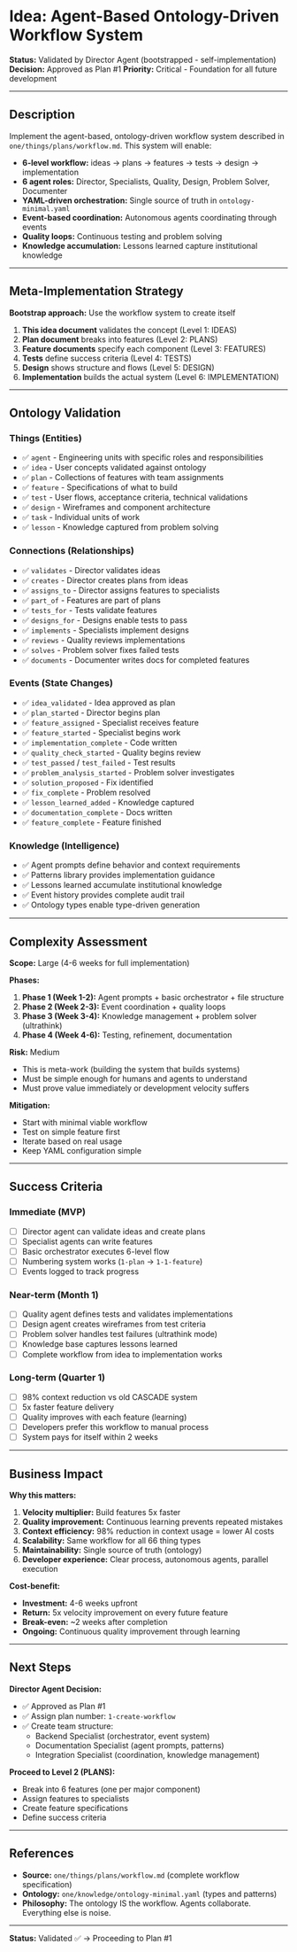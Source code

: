 # Idea: Agent-Based Ontology-Driven Workflow System

**Status:** Validated by Director Agent (bootstrapped - self-implementation)
**Decision:** Approved as Plan #1
**Priority:** Critical - Foundation for all future development

---

## Description

Implement the agent-based, ontology-driven workflow system described in `one/things/plans/workflow.md`. This system will enable:

- **6-level workflow:** ideas → plans → features → tests → design → implementation
- **6 agent roles:** Director, Specialists, Quality, Design, Problem Solver, Documenter
- **YAML-driven orchestration:** Single source of truth in `ontology-minimal.yaml`
- **Event-based coordination:** Autonomous agents coordinating through events
- **Quality loops:** Continuous testing and problem solving
- **Knowledge accumulation:** Lessons learned capture institutional knowledge

---

## Meta-Implementation Strategy

**Bootstrap approach:** Use the workflow system to create itself

1. **This idea document** validates the concept (Level 1: IDEAS)
2. **Plan document** breaks into features (Level 2: PLANS)
3. **Feature documents** specify each component (Level 3: FEATURES)
4. **Tests** define success criteria (Level 4: TESTS)
5. **Design** shows structure and flows (Level 5: DESIGN)
6. **Implementation** builds the actual system (Level 6: IMPLEMENTATION)

---

## Ontology Validation

### Things (Entities)

- ✅ `agent` - Engineering units with specific roles and responsibilities
- ✅ `idea` - User concepts validated against ontology
- ✅ `plan` - Collections of features with team assignments
- ✅ `feature` - Specifications of what to build
- ✅ `test` - User flows, acceptance criteria, technical validations
- ✅ `design` - Wireframes and component architecture
- ✅ `task` - Individual units of work
- ✅ `lesson` - Knowledge captured from problem solving

### Connections (Relationships)

- ✅ `validates` - Director validates ideas
- ✅ `creates` - Director creates plans from ideas
- ✅ `assigns_to` - Director assigns features to specialists
- ✅ `part_of` - Features are part of plans
- ✅ `tests_for` - Tests validate features
- ✅ `designs_for` - Designs enable tests to pass
- ✅ `implements` - Specialists implement designs
- ✅ `reviews` - Quality reviews implementations
- ✅ `solves` - Problem solver fixes failed tests
- ✅ `documents` - Documenter writes docs for completed features

### Events (State Changes)

- ✅ `idea_validated` - Idea approved as plan
- ✅ `plan_started` - Director begins plan
- ✅ `feature_assigned` - Specialist receives feature
- ✅ `feature_started` - Specialist begins work
- ✅ `implementation_complete` - Code written
- ✅ `quality_check_started` - Quality begins review
- ✅ `test_passed` / `test_failed` - Test results
- ✅ `problem_analysis_started` - Problem solver investigates
- ✅ `solution_proposed` - Fix identified
- ✅ `fix_complete` - Problem resolved
- ✅ `lesson_learned_added` - Knowledge captured
- ✅ `documentation_complete` - Docs written
- ✅ `feature_complete` - Feature finished

### Knowledge (Intelligence)

- ✅ Agent prompts define behavior and context requirements
- ✅ Patterns library provides implementation guidance
- ✅ Lessons learned accumulate institutional knowledge
- ✅ Event history provides complete audit trail
- ✅ Ontology types enable type-driven generation

---

## Complexity Assessment

**Scope:** Large (4-6 weeks for full implementation)

**Phases:**

1. **Phase 1 (Week 1-2):** Agent prompts + basic orchestrator + file structure
2. **Phase 2 (Week 2-3):** Event coordination + quality loops
3. **Phase 3 (Week 3-4):** Knowledge management + problem solver (ultrathink)
4. **Phase 4 (Week 4-6):** Testing, refinement, documentation

**Risk:** Medium

- This is meta-work (building the system that builds systems)
- Must be simple enough for humans and agents to understand
- Must prove value immediately or development velocity suffers

**Mitigation:**

- Start with minimal viable workflow
- Test on simple feature first
- Iterate based on real usage
- Keep YAML configuration simple

---

## Success Criteria

### Immediate (MVP)

- [ ] Director agent can validate ideas and create plans
- [ ] Specialist agents can write features
- [ ] Basic orchestrator executes 6-level flow
- [ ] Numbering system works (`1-plan` → `1-1-feature`)
- [ ] Events logged to track progress

### Near-term (Month 1)

- [ ] Quality agent defines tests and validates implementations
- [ ] Design agent creates wireframes from test criteria
- [ ] Problem solver handles test failures (ultrathink mode)
- [ ] Knowledge base captures lessons learned
- [ ] Complete workflow from idea to implementation works

### Long-term (Quarter 1)

- [ ] 98% context reduction vs old CASCADE system
- [ ] 5x faster feature delivery
- [ ] Quality improves with each feature (learning)
- [ ] Developers prefer this workflow to manual process
- [ ] System pays for itself within 2 weeks

---

## Business Impact

**Why this matters:**

1. **Velocity multiplier:** Build features 5x faster
2. **Quality improvement:** Continuous learning prevents repeated mistakes
3. **Context efficiency:** 98% reduction in context usage = lower AI costs
4. **Scalability:** Same workflow for all 66 thing types
5. **Maintainability:** Single source of truth (ontology)
6. **Developer experience:** Clear process, autonomous agents, parallel execution

**Cost-benefit:**

- **Investment:** 4-6 weeks upfront
- **Return:** 5x velocity improvement on every future feature
- **Break-even:** ~2 weeks after completion
- **Ongoing:** Continuous quality improvement through learning

---

## Next Steps

**Director Agent Decision:**

- ✅ Approved as Plan #1
- ✅ Assign plan number: `1-create-workflow`
- ✅ Create team structure:
  - Backend Specialist (orchestrator, event system)
  - Documentation Specialist (agent prompts, patterns)
  - Integration Specialist (coordination, knowledge management)

**Proceed to Level 2 (PLANS):**

- Break into 6 features (one per major component)
- Assign features to specialists
- Create feature specifications
- Define success criteria

---

## References

- **Source:** `one/things/plans/workflow.md` (complete workflow specification)
- **Ontology:** `one/knowledge/ontology-minimal.yaml` (types and patterns)
- **Philosophy:** The ontology IS the workflow. Agents collaborate. Everything else is noise.

---

**Status:** Validated ✅ → Proceeding to Plan #1
